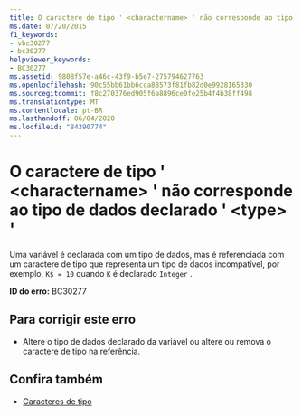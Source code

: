 ```yaml
---
title: O caractere de tipo ' <charactername> ' não corresponde ao tipo de dados declarado ' <type> '
ms.date: 07/20/2015
f1_keywords:
- vbc30277
- bc30277
helpviewer_keywords:
- BC30277
ms.assetid: 9808f57e-a46c-43f9-b5e7-275794627763
ms.openlocfilehash: 90c55bb61bb6cca88573f81fb82d0e9928165330
ms.sourcegitcommit: f8c270376ed905f6a8896ce0fe25b4f4b38ff498
ms.translationtype: MT
ms.contentlocale: pt-BR
ms.lasthandoff: 06/04/2020
ms.locfileid: "84390774"
---
```

# <a name="type-character-charactername-does-not-match-declared-data-type-type"></a>O caractere de tipo ' \<charactername> ' não corresponde ao tipo de dados declarado ' \<type> '
Uma variável é declarada com um tipo de dados, mas é referenciada com um caractere de tipo que representa um tipo de dados incompatível, por exemplo, `K$ = 10` quando `K` é declarado `Integer` .  
  
 **ID do erro:** BC30277  
  
## <a name="to-correct-this-error"></a>Para corrigir este erro  
  
- Altere o tipo de dados declarado da variável ou altere ou remova o caractere de tipo na referência.  
  
## <a name="see-also"></a>Confira também

- [Caracteres de tipo](../programming-guide/language-features/data-types/type-characters.md)
